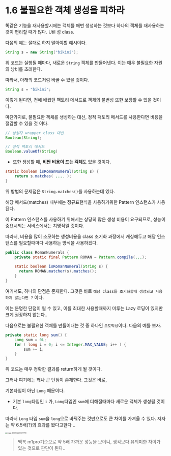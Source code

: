 # 1.6 불필요한 객체 생성을 피하라



똑같은 기능을 재사용할시에는 객체를 매번 생성하는 것보다 
하나의 객체를 재사용하는 것이 편리할 때가 많다. Util 성 class.

다음의 예는 절대로 하지 말아야할 예시이다.

```java
String s = new String("bikini");
```

위 코드는 실행될 때마다, 새로운 `String` 객체를 만들어낸다. 이는 매우 불필요한 자원의 낭비를 초래한다.

따라서, 아래의 코드처럼 바꿀 수 있을 것이다.

```java
String s = "bikini"; 
```

이렇게 된다면, 전에 배웠던 팩토리 메서드로 객체의 불변성 또한 보장할 수 있을 것이다.

마찬가지로, 불필요한 객체를 생성하는 대신, 정적 팩토리 메서드를 사용한다면 비용을 절감할 수 있을 것 이다.

```java
// 생성자 wrapper class 대신
Boolean(String);

// 정적 팩토리 메서드
Boolean.valueOf(String) 
```



- 또한 생성할 때, **비싼 비용이 드는 객체**도 있을 것이다.

```java
static boolean isRomanNumeral(String s) {
    return s.matches( .... );
}
```

 위 방법의 문제점은 `String.matches()`를 사용하는데 있다. 

해당 메서드(matches) 내부에는 정규표현식을 사용하기위한 Pattern 인스턴스가 사용된다. 

이 Pattern 인스턴스를 사용하기 위해서는 상당히 많은 생성 비용이 요구되므로, 성능이 중요시되는 서비스에서는 치명적일 것이다.

따라서, 비용을 많이 소모하는 생성비용을 class 초기화 과정에서 캐싱해두고 해당 인스턴스를 필요할때마다 사용하는 방식을 사용하겠다.



```java
public class RomanNumerals {
    private static final Pattern ROMAN = Pattern.compile(...);
  
    static boolean isRomanNumeral(String s) {
      return ROMAN.matcher(s).matches();
    }
}
```

여기서도, 하나의 단점은 존재한다. 그것은 바로 `해당 class를 초기화할때 생성되고 사용하지 않는다면 ?` 이다.

이는 분명한 단점이 될 수 있고, 이를 최대한 사용할때까지 미루는 Lazy 로딩이 있지만 크게 권장하지 않는다..



다음으로는 불필요한 객체를 만들어내는 것 중 하나인 `오토박싱`이다. 다음의 예를 보자.

```java
private static long sum() {
    Long sum = 0L;
  	for ( long i = 0; i <= Integer.MAX_VALUE; i++ ) {
        sum += i;
    }
}
```

위 코드는 매우 정확한 결과를 return하게 될 것이다.

그러나 여기에는 꽤나 큰 단점이 존재한다.  그것은 바로,

기본타입이 아닌 `Long` 때문이다. 

- 기본 `long`타입인 `i` 가, `Long`타입인 `sum`에 더해질때마다 새로운 객체가 생성될 것이다.

따라서 `Long` 타입 `sum`을 `long`으로 바꿔주는 것만으로도 큰 차이를 가져올 수 있다. 저자는 약 6.5배(?)의 효과를 봤다고한다 ..

<img src="/Users/hansangjin/Library/Application Support/typora-user-images/image-20220722003721710.png" alt="image-20220722003721710" style="zoom:33%;" />

> 맥북 m1pro기준으로 약 5배 가까운 성능을 보이니, 생각보다 유의미한 차이가 있는 것으로 판단이 된다..